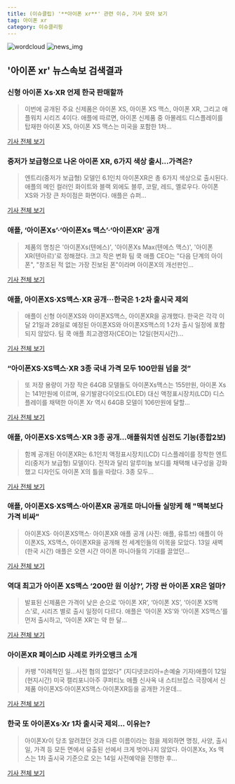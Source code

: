 ```yaml
---
title: (이슈클립) '**아이폰 xr**' 관련 이슈, 기사 모아 보기
tag: 아이폰 xr
category: 이슈클리핑
---
```

![wordcloud](https://s3.ap-northeast-2.amazonaws.com/lyrics101-wordcloud/2018-09-13-1536801383.png)
![news_img](https://user-images.githubusercontent.com/42597476/44507050-1206f400-a6e4-11e8-8d98-7ffbfebb353f.png)
## **'**아이폰 xr**'** 뉴스속보 검색결과
### 신형 아이폰 Xs·XR 언제 한국 판매할까

>이번에 공개된 주요 신제품은 아이폰 XS, 아이폰 XS 맥스, 아이폰 XR, 그리고 애플워치 시리즈 4이다. 애플에 따르면, 아이폰 신제품 중 아몰레드 디스플레이를 탑재한 아이폰 XS, 아이폰 XS 맥스는 미국을 포함한 1차...

<a href="http://www.fnnews.com/news/201809130859040196" target="_blank">기사 전체 보기</a>

### 중저가 보급형으로 나온 아이폰 XR, 6가지 색상 출시…가격은?

>엔트리(중저가 보급형) 모델인 6.1인치 아이폰XR은 총 6가지 색상으로 출시된다. 애플의 메인 컬러인 화이트와 블랙 외에도 블루, 코랄, 레드, 옐로우다. 아이폰 XS와 가장 큰 차이점은 화면이다. 애플은 슈퍼...

<a href="http://news20.busan.com/controller/newsController.jsp?newsId=20180913000033" target="_blank">기사 전체 보기</a>

### 애플, ‘아이폰Xs’·‘아이폰Xs 맥스’·‘아이폰XR’ 공개

>제품의 명칭은 '아이폰Xs(텐에스)', '아이폰Xs Max(텐에스 맥스)', '아이폰XR(텐아르)'로 정해졌다.   크고 작은 변화 팀 쿡 애플 CEO는 "다음 단계의 아이폰", "창조된 적 없는 가장 진보된 폰"이라며 아이폰X의 개선판인...

<a href="http://www.bloter.net/archives/319432" target="_blank">기사 전체 보기</a>

### 애플, 아이폰XS·XS맥스·XR 공개···한국은 1·2차 출시국 제외

>애플이 신형 아이폰XS와 아이폰XS맥스, 아이폰XR을 공개했다. 한국은 각각 이달 21일과 28일로 예정된 아이폰XS와 아이폰XS맥스의 1·2차 출시 일정에 포함되지 않았다. 팀 쿡 애플 최고경영자(CEO)는 12일(현지시간)...

<a href="http://news.khan.co.kr/kh_news/khan_art_view.html?artid=201809130700001&code=920501" target="_blank">기사 전체 보기</a>

### “아이폰XS·XS맥스·XR 3종 국내 가격 모두 100만원 넘을 것”

>또 저장 용량이 가장 작은 64GB 모델들도 아이폰Xs맥스는 155만원, 아이폰 Xs는 141만원에 이르며, 유기발광다이오드(OLED) 대신 액정표시장치(LCD) 디스플레이를 채택한 아이폰 Xr 역시 64GB 모델이 106만원에 달할...

<a href="http://sports.khan.co.kr/news/sk_index.html?art_id=201809130844003&sec_id=561101&pt=nv" target="_blank">기사 전체 보기</a>

### 애플, 아이폰XS·XS맥스·XR 3종 공개…애플워치엔 심전도 기능(종합2보)

>함께 공개된 아이폰XR는 6.1인치 액정표시장치(LCD) 디스플레이를 장착한 엔트리(중저가 보급형) 모델이다. 전작과 달리 알루미늄 보디를 채택해 내구성을 강화했고 디자인도 아이폰 X의 틀을 따랐다. 3종 모두...

<a href="http://app.yonhapnews.co.kr/YNA/Basic/SNS/r.aspx?c=AKR20180913004253075&did=1195m" target="_blank">기사 전체 보기</a>

### 애플, 아이폰XS·XS맥스·아이폰XR 공개로 마니아들 실망케 해 "맥북보다 가격 비싸"

>아이폰XS· 아이폰XS맥스· 아이폰XR 애플 공개 (사진: 애플, 유튜브) 애플이 아이폰XS, XS맥스, 아이폰XR을 공개해 전 세계인들의 이목을 모았다. 13일 새벽(한국 시간) 애플은 오랜 시간 아이폰 마니아들의 기대를 끌었던...

<a href="http://www.honam.co.kr/read.php3?aid=1536800076565087215" target="_blank">기사 전체 보기</a>

### 역대 최고가 아이폰 XS맥스 ‘200만 원 이상?’, 가장 싼 아이폰 XR은 얼마?

>발표된 신제품은 가격이 낮은 순으로 ‘아이폰 XR’, ‘아이폰 XS’, ‘아이폰 XS맥스’로, 시리즈 별로 출시 일정이 다르다. 애플은 ‘아이폰 XS’와 ‘아이폰 XS맥스’를 먼저 출시하고, ‘아이폰 XR’는 약 한 달...

<a href="http://www.kookje.co.kr/news2011/asp/newsbody.asp?code=0800&key=20180913.99099005278" target="_blank">기사 전체 보기</a>

### 아이폰XR 페이스ID 사례로 카카오뱅크 소개

>카뱅 "이례적인 일…사전 협의 없었다" (지디넷코리아=손예술 기자)애플이 12일(현지시간) 미국 캘리포니아주 쿠퍼티노 애플 신사옥 내 스티브잡스 극장에서 신제품 아이폰XS·아이폰XS맥스·아이폰XR등을 공개한 가운데...

<a href="http://www.zdnet.co.kr/ArticleView.asp?artice_id=20180913091337" target="_blank">기사 전체 보기</a>

### 한국 또 아이폰Xs·Xr 1차 출시국 제외… 이유는?

>아이폰Xr이 당초 알려졌던 것과 다른 이름이라는 점을 제외하면 명칭, 사양, 출시일, 가격 등 모든 면에서 유출된 선에서 크게 벗어나지 않았다. 아이폰Xs, Xs 맥스는 1차 출시국 기준으로 오는 14일 사전예약을 진행한 후...

<a href="http://moneys.mt.co.kr/news/mwView.php?no=2018091309598084717" target="_blank">기사 전체 보기</a>


